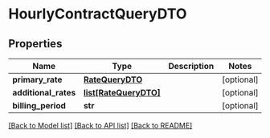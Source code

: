 # HourlyContractQueryDTO

## Properties
Name | Type | Description | Notes
------------ | ------------- | ------------- | -------------
**primary_rate** | [**RateQueryDTO**](RateQueryDTO.md) |  | [optional] 
**additional_rates** | [**list[RateQueryDTO]**](RateQueryDTO.md) |  | [optional] 
**billing_period** | **str** |  | [optional] 

[[Back to Model list]](../README.md#documentation-for-models) [[Back to API list]](../README.md#documentation-for-api-endpoints) [[Back to README]](../README.md)


